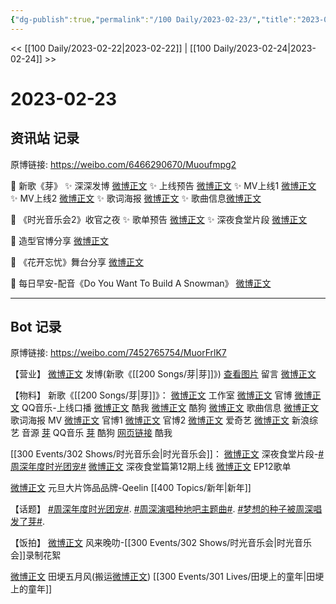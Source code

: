 ```yaml
---
{"dg-publish":true,"permalink":"/100 Daily/2023-02-23/","title":"2023-02-23","created":"2023-02-25T18:13:15.000+08:00","updated":"2023-04-11T14:46:32.164+08:00"}
---
```



<< [[100 Daily/2023-02-22\|2023-02-22]] | [[100 Daily/2023-02-24\|2023-02-24]] >>

# 2023-02-23

## 资讯站 记录

原博链接: https://weibo.com/6466290670/Muoufmpg2

💫 新歌《芽》
✨ 深深发博 [微博正文](https://m.weibo.cn/6466290670/4872295401130667)
✨ 上线预告 [微博正文](https://m.weibo.cn/6466290670/4872245090714642)
✨ MV上线1 [微博正文](https://m.weibo.cn/6466290670/4872281299620196)
✨ MV上线2 [微博正文](https://m.weibo.cn/6466290670/4872250177884319)
✨ 歌词海报 [微博正文](https://m.weibo.cn/6466290670/4872251349145217)
✨ 歌曲信息[微博正文](https://m.weibo.cn/6466290670/4872099699624556)

💫 《时光音乐会2》收官之夜
✨ 歌单预告 [微博正文](https://m.weibo.cn/6466290670/4872293333865326)
✨ 深夜食堂片段 [微博正文](https://m.weibo.cn/6466290670/4872294029856044)

💫 造型官博分享 [微博正文](https://m.weibo.cn/6466290670/4872406851653216)

💫 《花开忘忧》舞台分享 [微博正文](https://m.weibo.cn/6466290670/4872437965262821)

💫 每日早安-配音《Do You Want To Build A Snowman》 [微博正文](https://m.weibo.cn/6466290670/4872204586583384)

---
## Bot 记录

原博链接: https://weibo.com/7452765754/MuorFrlK7

【营业】
[微博正文](https://m.weibo.cn/1736988591/4872284203124761) 发博(新歌《[[200 Songs/芽\|芽]]》)
[查看图片](https://wx1.sinaimg.cn/large/0088n2Pggy1hbdsums7gqj30yi0f0dgu.jpg) 留言 [微博正文](https://m.weibo.cn/1240959311/4872262530370320)

【物料】
新歌《[[200 Songs/芽\|芽]]》：
[微博正文](https://m.weibo.cn/7478855230/4872095751996611) 工作室
[微博正文](https://m.weibo.cn/7781218487/4872242360484691) 官博
[微博正文](https://m.weibo.cn/2169129705/4872095735482314) QQ音乐-上线口播
[微博正文](https://m.weibo.cn/1738434147/4872095722638367) 酷我
[微博正文](https://m.weibo.cn/1665103091/4872208641688155) 酷狗
[微博正文](https://m.weibo.cn/6466290670/4872099699624556) 歌曲信息
[微博正文](https://m.weibo.cn/7781218487/4872250548030762) 歌词海报
MV
[微博正文](https://m.weibo.cn/7781218487/4872248218880199) 官博1
[微博正文](https://m.weibo.cn/7781218487/4872275075010991) 官博2
[微博正文](https://m.weibo.cn/1731986465/4872248190832143) 爱奇艺
[微博正文](https://m.weibo.cn/1878335471/4872251063666574) 新浪综艺
音源
[芽](https://weibo.cn/sinaurl?u=https%3A%2F%2Fi.y.qq.com%2Fv8%2Fplaysong.html%3Fsongid%3D397246914%26source%3Dyqq%26ADTAG%3Dhz_wb_sf%26channelId%3D10081987) QQ音乐
[芽](https://weibo.cn/sinaurl?u=https%3A%2F%2Ft3.kugou.com%2Fsong.html%3Fid%3D9aSek3cB8V3) 酷狗
[网页链接](https://weibo.cn/sinaurl?u=http%3A%2F%2Fm.kuwo.cn%2Fnewh5app%2Fplay_detail%2F263041806) 酷我

[[300 Events/302 Shows/时光音乐会\|时光音乐会]]：
[微博正文](https://m.weibo.cn/7703778879/4872278171194466) 深夜食堂片段-[#周深年度时光团宠#](https://s.weibo.com/weibo?q=%23%E5%91%A8%E6%B7%B1%E5%B9%B4%E5%BA%A6%E6%97%B6%E5%85%89%E5%9B%A2%E5%AE%A0%23)
[微博正文](https://m.weibo.cn/7703778879/4872278276574576) 深夜食堂篇第12期上线
[微博正文](https://m.weibo.cn/7703778879/4872284467102834) EP12歌单

[微博正文](https://m.weibo.cn/2911940961/4872400564388289) 元旦大片饰品品牌-Qeelin [[400 Topics/新年\|新年]]

【话题】
[#周深年度时光团宠#](https://s.weibo.com/weibo?q=%23%E5%91%A8%E6%B7%B1%E5%B9%B4%E5%BA%A6%E6%97%B6%E5%85%89%E5%9B%A2%E5%AE%A0%23).
[#周深演唱种地吧主题曲#](https://s.weibo.com/weibo?q=%23%E5%91%A8%E6%B7%B1%E6%BC%94%E5%94%B1%E7%A7%8D%E5%9C%B0%E5%90%A7%E4%B8%BB%E9%A2%98%E6%9B%B2%23).
[#梦想的种子被周深唱发了芽#](https://s.weibo.com/weibo?q=%23%E6%A2%A6%E6%83%B3%E7%9A%84%E7%A7%8D%E5%AD%90%E8%A2%AB%E5%91%A8%E6%B7%B1%E5%94%B1%E5%8F%91%E4%BA%86%E8%8A%BD%23).

【饭拍】
[微博正文](https://m.weibo.cn/5858510944/4872266134064987) 风来晚叻-[[300 Events/302 Shows/时光音乐会\|时光音乐会]]录制花絮

[微博正文](https://m.weibo.cn/6108895035/4872115440583904) 田埂五月风(搬运[微博正文](https://m.weibo.cn/6323876918/4802497636733978)) [[300 Events/301 Lives/田埂上的童年\|田埂上的童年]]
